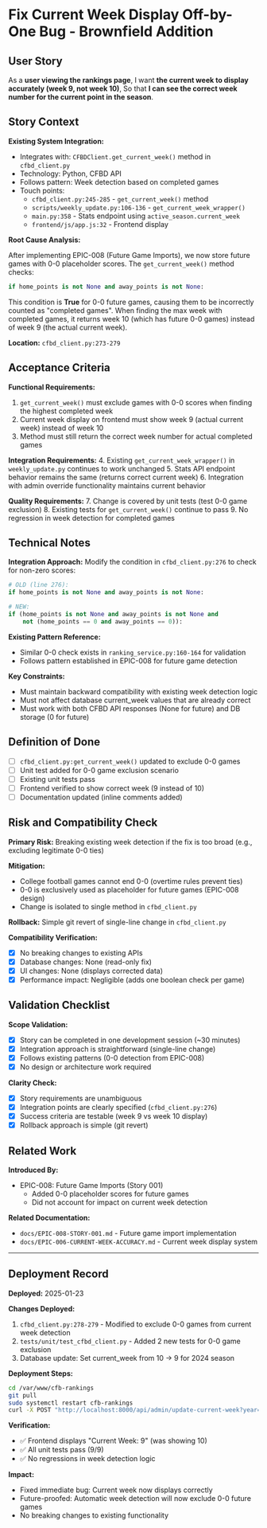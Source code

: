 # Fix Current Week Display Off-by-One Bug - Brownfield Addition

## User Story

As a **user viewing the rankings page**,
I want **the current week to display accurately (week 9, not week 10)**,
So that **I can see the correct week number for the current point in the season**.

## Story Context

**Existing System Integration:**
- Integrates with: `CFBDClient.get_current_week()` method in `cfbd_client.py`
- Technology: Python, CFBD API
- Follows pattern: Week detection based on completed games
- Touch points:
  - `cfbd_client.py:245-285` - `get_current_week()` method
  - `scripts/weekly_update.py:106-136` - `get_current_week_wrapper()`
  - `main.py:358` - Stats endpoint using `active_season.current_week`
  - `frontend/js/app.js:32` - Frontend display

**Root Cause Analysis:**

After implementing EPIC-008 (Future Game Imports), we now store future games with 0-0 placeholder scores. The `get_current_week()` method checks:

```python
if home_points is not None and away_points is not None:
```

This condition is **True** for 0-0 future games, causing them to be incorrectly counted as "completed games". When finding the max week with completed games, it returns week 10 (which has future 0-0 games) instead of week 9 (the actual current week).

**Location:** `cfbd_client.py:273-279`

## Acceptance Criteria

**Functional Requirements:**
1. `get_current_week()` must exclude games with 0-0 scores when finding the highest completed week
2. Current week display on frontend must show week 9 (actual current week) instead of week 10
3. Method must still return the correct week number for actual completed games

**Integration Requirements:**
4. Existing `get_current_week_wrapper()` in `weekly_update.py` continues to work unchanged
5. Stats API endpoint behavior remains the same (returns correct current week)
6. Integration with admin override functionality maintains current behavior

**Quality Requirements:**
7. Change is covered by unit tests (test 0-0 game exclusion)
8. Existing tests for `get_current_week()` continue to pass
9. No regression in week detection for completed games

## Technical Notes

**Integration Approach:**
Modify the condition in `cfbd_client.py:276` to check for non-zero scores:

```python
# OLD (line 276):
if home_points is not None and away_points is not None:

# NEW:
if (home_points is not None and away_points is not None and
    not (home_points == 0 and away_points == 0)):
```

**Existing Pattern Reference:**
- Similar 0-0 check exists in `ranking_service.py:160-164` for validation
- Follows pattern established in EPIC-008 for future game detection

**Key Constraints:**
- Must maintain backward compatibility with existing week detection logic
- Must not affect database current_week values that are already correct
- Must work with both CFBD API responses (None for future) and DB storage (0 for future)

## Definition of Done

- [ ] `cfbd_client.py:get_current_week()` updated to exclude 0-0 games
- [ ] Unit test added for 0-0 game exclusion scenario
- [ ] Existing unit tests pass
- [ ] Frontend verified to show correct week (9 instead of 10)
- [ ] Documentation updated (inline comments added)

## Risk and Compatibility Check

**Primary Risk:**
Breaking existing week detection if the fix is too broad (e.g., excluding legitimate 0-0 ties)

**Mitigation:**
- College football games cannot end 0-0 (overtime rules prevent ties)
- 0-0 is exclusively used as placeholder for future games (EPIC-008 design)
- Change is isolated to single method in `cfbd_client.py`

**Rollback:**
Simple git revert of single-line change in `cfbd_client.py`

**Compatibility Verification:**
- [x] No breaking changes to existing APIs
- [x] Database changes: None (read-only fix)
- [x] UI changes: None (displays corrected data)
- [x] Performance impact: Negligible (adds one boolean check per game)

## Validation Checklist

**Scope Validation:**
- [x] Story can be completed in one development session (~30 minutes)
- [x] Integration approach is straightforward (single-line change)
- [x] Follows existing patterns (0-0 detection from EPIC-008)
- [x] No design or architecture work required

**Clarity Check:**
- [x] Story requirements are unambiguous
- [x] Integration points are clearly specified (`cfbd_client.py:276`)
- [x] Success criteria are testable (week 9 vs week 10 display)
- [x] Rollback approach is simple (git revert)

## Related Work

**Introduced By:**
- EPIC-008: Future Game Imports (Story 001)
  - Added 0-0 placeholder scores for future games
  - Did not account for impact on current week detection

**Related Documentation:**
- `docs/EPIC-008-STORY-001.md` - Future game import implementation
- `docs/EPIC-006-CURRENT-WEEK-ACCURACY.md` - Current week display system

---

## Deployment Record

**Deployed:** 2025-01-23

**Changes Deployed:**
1. `cfbd_client.py:278-279` - Modified to exclude 0-0 games from current week detection
2. `tests/unit/test_cfbd_client.py` - Added 2 new tests for 0-0 game exclusion
3. Database update: Set current_week from 10 → 9 for 2024 season

**Deployment Steps:**
```bash
cd /var/www/cfb-rankings
git pull
sudo systemctl restart cfb-rankings
curl -X POST "http://localhost:8000/api/admin/update-current-week?year=2024&week=9"
```

**Verification:**
- ✅ Frontend displays "Current Week: 9" (was showing 10)
- ✅ All unit tests pass (9/9)
- ✅ No regressions in week detection logic

**Impact:**
- Fixed immediate bug: Current week now displays correctly
- Future-proofed: Automatic week detection will now exclude 0-0 future games
- No breaking changes to existing functionality
